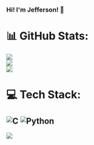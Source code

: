 ### Hi! I'm Jefferson! 👋

# 📊 GitHub Stats:
![](https://github-readme-stats.vercel.app/api?username=JeffersonAmorimdaCosta&theme=react&hide_border=false&include_all_commits=false&count_private=false)<br/>
![](https://github-readme-streak-stats.herokuapp.com/?user=JeffersonAmorimdaCosta&theme=react&hide_border=false)<br/>
![](https://github-readme-stats.vercel.app/api/top-langs/?username=JeffersonAmorimdaCosta&theme=react&hide_border=false&include_all_commits=false&count_private=false&layout=compact)

# 💻 Tech Stack:
![C](https://img.shields.io/badge/c-%2300599C.svg?style=for-the-badge&logo=c&logoColor=white) ![Python](https://img.shields.io/badge/python-3670A0?style=for-the-badge&logo=python&logoColor=ffdd54)
---
[![](https://visitcount.itsvg.in/api?id=JeffersonAmorimdaCosta&icon=0&color=0)](https://visitcount.itsvg.in)

<!-- Proudly created with GPRM ( https://gprm.itsvg.in ) -->

